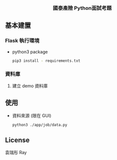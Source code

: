 <!-- PROJECT LOGO -->
<br />
<p align="center">

  <h3 align="center">國泰產險 Python面試考題</h3>

</p>

<!-- GETTING STARTED -->

## 基本建置

### Flask 執行環境

-   python3 package
    ```sh
    pip3 install - requirements.txt
    ```

### 資料庫

1. 建立 demo 資料庫

<!-- USAGE EXAMPLES -->

## 使用

-   資料來源 (限在 GUI)
    ```sh
    python3 ./app/job/data.py
    ```

<!-- LICENSE -->

## License

袁瑞彤 Ray
